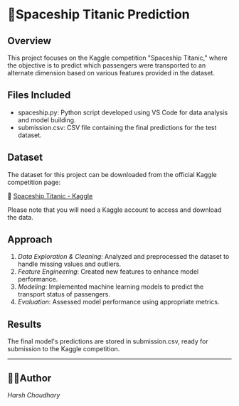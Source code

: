# 🚀Spaceship Titanic Prediction

## Overview
This project focuses on the Kaggle competition "Spaceship Titanic," where the objective is to predict which passengers were transported to an alternate dimension based on various features provided in the dataset.

## Files Included
- spaceship.py: Python script developed using VS Code for data analysis and model building.
- submission.csv: CSV file containing the final predictions for the test dataset.

## Dataset
The dataset for this project can be downloaded from the official Kaggle competition page:

🔗 [Spaceship Titanic - Kaggle](https://www.kaggle.com/competitions/spaceship-titanic/data)

Please note that you will need a Kaggle account to access and download the data.

## Approach
1. *Data Exploration & Cleaning*: Analyzed and preprocessed the dataset to handle missing values and outliers.
2. *Feature Engineering*: Created new features to enhance model performance.
3. *Modeling*: Implemented machine learning models to predict the transport status of passengers.
4. *Evaluation*: Assessed model performance using appropriate metrics.

## Results
The final model's predictions are stored in submission.csv, ready for submission to the Kaggle competition.

---

## 👨🏻Author
*Harsh Chaudhary*
